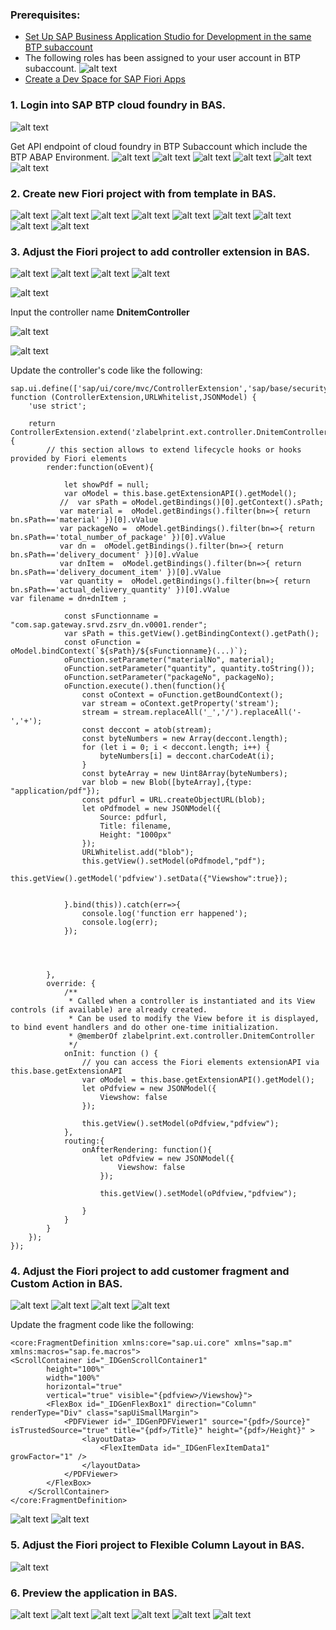 

### Prerequisites:

- [Set Up SAP Business Application Studio for Development in the same BTP subaccount](https://developers.sap.com/tutorials/appstudio-devspace-fiori-create.html)
- The following roles has been assigned to your user account in BTP subaccount.
![alt text](image.png)
- [Create a Dev Space for SAP Fiori Apps](https://developers.sap.com/tutorials/appstudio-devspace-fiori-create.html)


### 1. Login into SAP BTP cloud foundry in BAS.

![alt text](image-6.png)

Get API endpoint of cloud foundry in BTP Subaccount which include the BTP ABAP Environment.
![alt text](image-5.png)
![alt text](image-7.png)
![alt text](image-8.png)
![alt text](image-9.png)
![alt text](image-10.png)
![alt text](image-11.png)

### 2. Create new Fiori project with from template in BAS.
![alt text](image-1.png)
![alt text](image-2.png)
![alt text](image-3.png)
![alt text](image-4.png)
![alt text](image-12.png)
![alt text](image-13.png)
![alt text](image-14.png)
![alt text](image-15.png)
![alt text](image-16.png)

### 3. Adjust the Fiori project to add controller extension in BAS.

![alt text](image-17.png)
![alt text](image-18.png)
![alt text](image-19.png)
![alt text](image-20.png)

![alt text](image-21.png)

Input the controller name  **DnitemController**

![alt text](image-22.png)

![alt text](image-23.png)

Update the controller's code like the following:


```
sap.ui.define(['sap/ui/core/mvc/ControllerExtension','sap/base/security/URLWhitelist','sap/ui/model/json/JSONModel'], function (ControllerExtension,URLWhitelist,JSONModel) {
	'use strict';

	return ControllerExtension.extend('zlabelprint.ext.controller.DnitemController', {
		// this section allows to extend lifecycle hooks or hooks provided by Fiori elements
		render:function(oEvent){

			let showPdf = null;
			var oModel = this.base.getExtensionAPI().getModel();
		   //  var sPath = oModel.getBindings()[0].getContext().sPath;
		   var material =  oModel.getBindings().filter(bn=>{ return bn.sPath=='material' })[0].vValue
		   var packageNo =  oModel.getBindings().filter(bn=>{ return bn.sPath=='total_number_of_package' })[0].vValue
		   var dn =  oModel.getBindings().filter(bn=>{ return bn.sPath=='delivery_document' })[0].vValue
		   var dnItem =  oModel.getBindings().filter(bn=>{ return bn.sPath=='delivery_document_item' })[0].vValue
		   var quantity =  oModel.getBindings().filter(bn=>{ return bn.sPath=='actual_delivery_quantity' })[0].vValue
var filename = dn+dnItem ;

			const sFunctionname = "com.sap.gateway.srvd.zsrv_dn.v0001.render";
			var sPath = this.getView().getBindingContext().getPath();
			const oFunction = oModel.bindContext(`${sPath}/${sFunctionname}(...)`);
			oFunction.setParameter("materialNo", material);
			oFunction.setParameter("quantity", quantity.toString());
			oFunction.setParameter("packageNo", packageNo);
		    oFunction.execute().then(function(){
				const oContext = oFunction.getBoundContext();
				var stream = oContext.getProperty('stream');
				stream = stream.replaceAll('_','/').replaceAll('-','+');
				const deccont = atob(stream);			
				const byteNumbers = new Array(deccont.length);
				for (let i = 0; i < deccont.length; i++) {
					byteNumbers[i] = deccont.charCodeAt(i);
				}
				const byteArray = new Uint8Array(byteNumbers);
				var blob = new Blob([byteArray],{type: "application/pdf"});
				const pdfurl = URL.createObjectURL(blob);
				let oPdfmodel = new JSONModel({
					Source: pdfurl,
					Title: filename,
					Height: "1000px"
				});
				URLWhitelist.add("blob");
				this.getView().setModel(oPdfmodel,"pdf");
				this.getView().getModel('pdfview').setData({"Viewshow":true});


			}.bind(this)).catch(err=>{
				console.log('function err happened');
				console.log(err);
			});




		},
		override: {
			/**
             * Called when a controller is instantiated and its View controls (if available) are already created.
             * Can be used to modify the View before it is displayed, to bind event handlers and do other one-time initialization.
             * @memberOf zlabelprint.ext.controller.DnitemController
             */
			onInit: function () {
				// you can access the Fiori elements extensionAPI via this.base.getExtensionAPI
				var oModel = this.base.getExtensionAPI().getModel();
				let oPdfview = new JSONModel({
					Viewshow: false
				});

				this.getView().setModel(oPdfview,"pdfview");
			},
			routing:{
				onAfterRendering: function(){
					let oPdfview = new JSONModel({
						Viewshow: false
					});
	
					this.getView().setModel(oPdfview,"pdfview");
	
				}
			}
		}
	});
});
```

### 4. Adjust the Fiori project to add customer fragment and Custom Action in BAS.

![alt text](image-24.png)
![alt text](image-25.png)
![alt text](image-26.png)
![alt text](image-27.png)

Update the fragment code like the following:

```
<core:FragmentDefinition xmlns:core="sap.ui.core" xmlns="sap.m" xmlns:macros="sap.fe.macros">
<ScrollContainer id="_IDGenScrollContainer1"
		height="100%"
		width="100%"
		horizontal="true"
		vertical="true" visible="{pdfview>/Viewshow}">
		<FlexBox id="_IDGenFlexBox1" direction="Column" renderType="Div" class="sapUiSmallMargin">
			<PDFViewer id="_IDGenPDFViewer1" source="{pdf>/Source}" isTrustedSource="true" title="{pdf>/Title}" height="{pdf>/Height}" >
				<layoutData>
					<FlexItemData id="_IDGenFlexItemData1" growFactor="1" />
				</layoutData>
			</PDFViewer>
		</FlexBox>
	</ScrollContainer>
</core:FragmentDefinition>

```
![alt text](image-29.png)
![alt text](image-30.png)

### 5. Adjust the Fiori project to Flexible Column Layout in BAS.

![alt text](image-28.png)

### 6. Preview the application in BAS.

![alt text](image-32.png)
![alt text](image-33.png)
![alt text](image-34.png)
![alt text](image-35.png)
![alt text](image-36.png)
![alt text](image-37.png)












